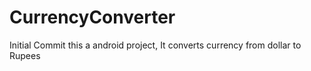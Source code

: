# CurrencyConverter
Initial Commit
this a android project,
It converts currency from dollar to Rupees
